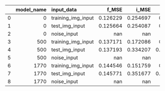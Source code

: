 |    |   model_name | input_data         |      f_MSE |      i_MSE |      i_SSIM |   i_DeepFace_ArcFace |
|---:|-------------:|:-------------------|-----------:|-----------:|------------:|---------------------:|
|  0 |            0 | training_img_input |   0.126229 |   0.254697 |   0.116826  |            0.018799  |
|  1 |            0 | test_img_input     |   0.125664 |   0.254087 |   0.114738  |            0.018532  |
|  2 |            0 | noise_input        | nan        | nan        | nan         |          nan         |
|  3 |          500 | training_img_input |   0.137171 |   0.172086 |   0.246744  |            0.0217488 |
|  4 |          500 | test_img_input     |   0.137193 |   0.334207 |   0.0949234 |            0.0226117 |
|  5 |          500 | noise_input        | nan        | nan        | nan         |          nan         |
|  6 |         1770 | training_img_input |   0.144546 |   0.151759 |   0.276807  |            0.0220916 |
|  7 |         1770 | test_img_input     |   0.145771 |   0.351677 |   0.0941724 |            0.0237074 |
|  8 |         1770 | noise_input        | nan        | nan        | nan         |          nan         |